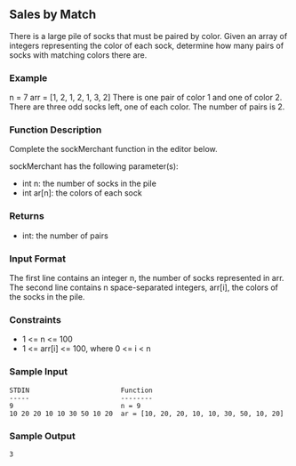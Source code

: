 ## Sales by Match
There is a large pile of socks that must be paired by color. Given an array of integers representing the color of each sock, 
determine how many pairs of socks with matching colors there are.

### Example
n = 7
arr = [1, 2, 1, 2, 1, 3, 2]
There is one pair of color 1 and one of color 2. There are three odd socks left, one of each color. The number of pairs is 2.
### Function Description

Complete the sockMerchant function in the editor below.

sockMerchant has the following parameter(s):

- int n: the number of socks in the pile
- int ar[n]: the colors of each sock
### Returns

- int: the number of pairs
### Input Format
The first line contains an integer n, the number of socks represented in arr.
The second line contains n space-separated integers, arr[i], the colors of the socks in the pile.
### Constraints
- 1 <= n <= 100
- 1 <= arr[i] <= 100, where 0 <= i < n
### Sample Input
~~~
STDIN                       Function
-----                       --------
9                           n = 9
10 20 20 10 10 30 50 10 20  ar = [10, 20, 20, 10, 10, 30, 50, 10, 20]
~~~
### Sample Output
~~~
3
~~~
